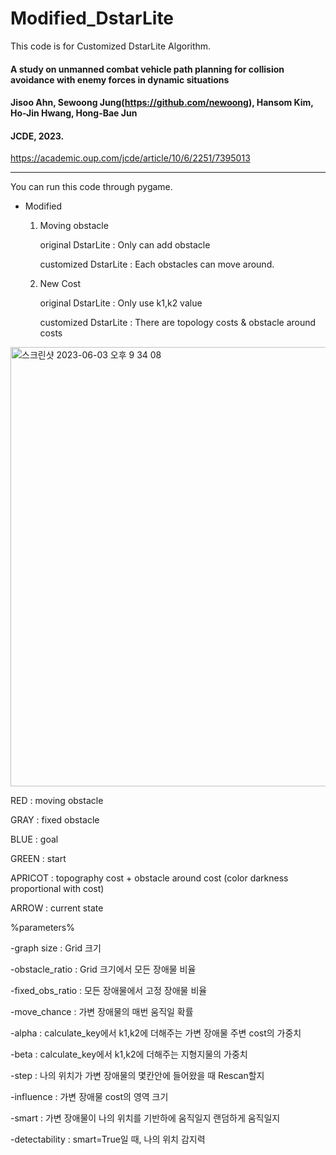 # Modified_DstarLite
This code is for Customized DstarLite Algorithm.

#### A study on unmanned combat vehicle path planning for collision avoidance with enemy forces in dynamic situations
#### Jisoo Ahn, Sewoong Jung(https://github.com/newoong), Hansom Kim, Ho-Jin Hwang, Hong-Bae Jun
#### JCDE, 2023.

https://academic.oup.com/jcde/article/10/6/2251/7395013

----------

You can run this code through pygame.

- Modified
  1. Moving obstacle

      original DstarLite : Only can add obstacle

      customized DstarLite : Each obstacles can move around.


  2. New Cost

      original DstarLite : Only use k1,k2 value

      customized DstarLite : There are topology costs & obstacle around costs
 
     
<img width="703" alt="스크린샷 2023-06-03 오후 9 34 08" src="https://github.com/newoong/Modified_DstarLite/assets/94604584/71d9fbfa-83fb-439b-9e2e-ecc5f19312c6">

RED : moving obstacle

GRAY : fixed obstacle

BLUE : goal

GREEN : start

APRICOT : topography cost + obstacle around cost (color darkness proportional with cost)

ARROW : current state


%parameters%
  
-graph size : Grid 크기

-obstacle_ratio : Grid 크기에서 모든 장애물 비율

-fixed_obs_ratio : 모든 장애물에서 고정 장애물 비율

-move_chance : 가변 장애물의 매번 움직일 확률

-alpha : calculate_key에서 k1,k2에 더해주는 가변 장애물 주변 cost의 가중치

-beta : calculate_key에서 k1,k2에 더해주는 지형지물의 가중치

-step : 나의 위치가 가변 장애물의 몇칸안에 들어왔을 때 Rescan할지

-influence : 가변 장애물 cost의 영역 크기

-smart : 가변 장애물이 나의 위치를 기반하에 움직일지 랜덤하게 움직일지

-detectability : smart=True일 때, 나의 위치 감지력
